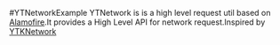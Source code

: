 #YTNetworkExample
YTNetwork is is a high level request util based on [Alamofire](https://github.com/Alamofire/Alamofire).It provides a High Level API for network request.Inspired by [YTKNetwork](https://github.com/yuantiku/YTKNetwork)
